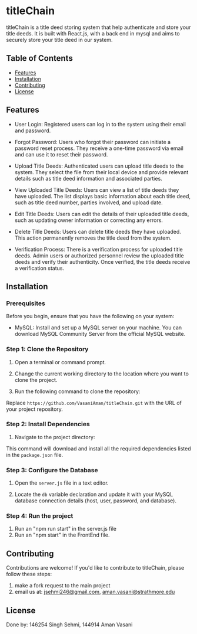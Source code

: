# titleChain

titleChain is a title deed storing system that help authenticate and store your title deeds. It is built with React.js, with a back end in mysql and aims to securely store your title deed in our system.

## Table of Contents

- [Features](#features)
- [Installation](#installation)
- [Contributing](#contributing)
- [License](#license)

## Features

- User Login: Registered users can log in to the system using their email and password.

- Forgot Password: Users who forgot their password can initiate a password reset process. They receive a one-time password via email and 
  can use it to reset their password.

- Upload Title Deeds: Authenticated users can upload title deeds to the system. They select the file from their local device and provide 
  relevant details such as title deed information and associated parties.

- View Uploaded Title Deeds: Users can view a list of title deeds they have uploaded. The list displays basic information about each 
  title deed, such as title deed number, parties involved, and upload date.

- Edit Title Deeds: Users can edit the details of their uploaded title deeds, such as updating owner information or correcting any errors.

- Delete Title Deeds: Users can delete title deeds they have uploaded. This action permanently removes the title deed from the system.

- Verification Process: There is a verification process for uploaded title deeds. Admin users or authorized personnel review the uploaded title deeds and verify their authenticity. Once verified, the title deeds receive a verification status.

## Installation

### Prerequisites

Before you begin, ensure that you have the following on your system:
- MySQL: Install and set up a MySQL server on your machine. You can download MySQL Community Server from the official MySQL website.

### Step 1: Clone the Repository

1. Open a terminal or command prompt.

2. Change the current working directory to the location where you want to clone the project.

3. Run the following command to clone the repository:

Replace `https://github.com/VasaniAman/titleChain.git` with the URL of your project repository.

### Step 2: Install Dependencies

1. Navigate to the project directory:

   
This command will download and install all the required dependencies listed in the `package.json` file.

### Step 3: Configure the Database

1. Open the `server.js` file in a text editor.

2. Locate the `db` variable declaration and update it with your MySQL database connection details (host, user, password, and database).


### Step 4: Run the project
1. Run an "npm run start" in the server.js file
2. Run an "npm start" in the FrontEnd file.

## Contributing

Contributions are welcome! If you'd like to contribute to titleChain, please follow these steps:

1. make a fork request to the main project
2. email us at: jsehmi246@gmail.com, aman.vasani@strathmore.edu

## License

Done by: 146254 Singh Sehmi, 144914 Aman Vasani


